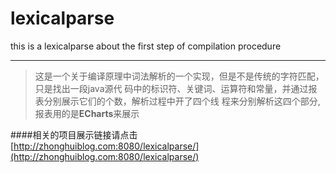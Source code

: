 # lexicalparse
this is a lexicalparse about the first step of compilation procedure

***

>这是一个关于编译原理中词法解析的一个实现，但是不是传统的字符匹配，只是找出一段java源代
 码中的标识符、关键词、运算符和常量，并通过报表分别展示它们的个数，解析过程中开了四个线
 程来分别解析这四个部分,报表用的是**ECharts**来展示

####相关的项目展示链接请点击[http://zhonghuiblog.com:8080/lexicalparse/](http://zhonghuiblog.com:8080/lexicalparse/)

